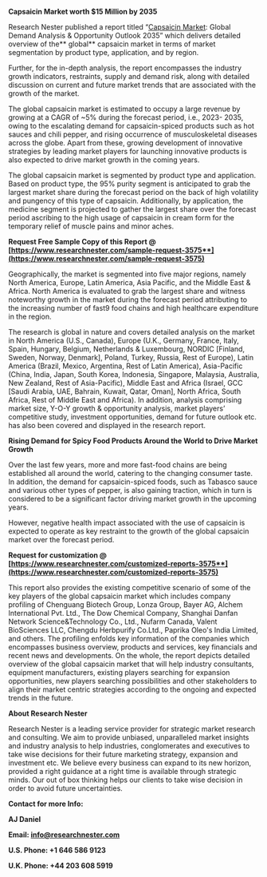 ﻿**Capsaicin Market <a name="_hlk83070787"></a>worth $15 Million by 2035**

Research Nester published a report titled “[Capsaicin Market](https://www.researchnester.com/reports/capsaicin-market/3575): Global Demand Analysis & Opportunity Outlook 2035” which delivers detailed overview of the** global** capsaicin market in terms of market segmentation by product type, application, and by region.

Further, for the in-depth analysis, the report encompasses the industry growth indicators, restraints, supply and demand risk, along with detailed discussion on current and future market trends that are associated with the growth of the market.

The global capsaicin market is estimated to occupy a large revenue by growing at a CAGR of ~5% during the forecast period, i.e., 2023- 2035, owing to the escalating demand for capsaicin-spiced products such as hot sauces and chili pepper, and rising occurrence of musculoskeletal diseases across the globe. Apart from these, growing development of innovative strategies by leading market players for launching innovative products is also expected to drive market growth in the coming years.

The global capsaicin market is segmented by product type and application. Based on product type, the 95% purity segment is anticipated to grab the largest market share during the forecast period on the back of high volatility and pungency of this type of capsaicin. Additionally, by application, the medicine segment is projected to gather the largest share over the forecast period ascribing to the high usage of capsaicin in cream form for the temporary relief of muscle pains and minor aches.

**Request Free Sample Copy of this Report @ [https://www.researchnester.com/sample-request-3575**](https://www.researchnester.com/sample-request-3575)**

Geographically, the market is segmented into five major regions, namely North America, Europe, Latin America, Asia Pacific, and the Middle East & Africa. North America is evaluated to grab the largest share and witness noteworthy growth in the market during the forecast period attributing to the increasing number of fast9 food chains and high healthcare expenditure in the region. 

The research is global in nature and covers detailed analysis on the market in North America (U.S., Canada), Europe (U.K., Germany, France, Italy, Spain, Hungary, Belgium, Netherlands & Luxembourg, NORDIC [Finland, Sweden, Norway, Denmark], Poland, Turkey, Russia, Rest of Europe), Latin America (Brazil, Mexico, Argentina, Rest of Latin America), Asia-Pacific (China, India, Japan, South Korea, Indonesia, Singapore, Malaysia, Australia, New Zealand, Rest of Asia-Pacific), Middle East and Africa (Israel, GCC [Saudi Arabia, UAE, Bahrain, Kuwait, Qatar, Oman], North Africa, South Africa, Rest of Middle East and Africa). In addition, analysis comprising market size, Y-O-Y growth & opportunity analysis, market players’ competitive study, investment opportunities, demand for future outlook etc. has also been covered and displayed in the research report.

**Rising Demand for Spicy Food Products Around the World to Drive Market Growth**

Over the last few years, more and more fast-food chains are being established all around the world, catering to the changing consumer taste. In addition, the demand for capsaicin-spiced foods, such as Tabasco sauce and various other types of pepper, is also gaining traction, which in turn is considered to be a significant factor driving market growth in the upcoming years. 

However, negative health impact associated with the use of capsaicin is expected to operate as key restraint to the growth of the global capsaicin market over the forecast period.

**Request for customization @ [https://www.researchnester.com/customized-reports-3575**](https://www.researchnester.com/customized-reports-3575)**

This report also provides the existing competitive scenario of some of the key players of the global capsaicin market which includes company profiling of Chenguang Biotech Group, Lonza Group, Bayer AG, Alchem International Pvt. Ltd., The Dow Chemical Company, Shanghai Danfan Network Science&Technology Co., Ltd., Nufarm Canada, Valent BioSciences LLC, Chengdu Herbpurify Co.Ltd., Paprika Oleo's India Limited, and others. The profiling enfolds key information of the companies which encompasses business overview, products and services, key financials and recent news and developments. On the whole, the report depicts detailed overview of the global capsaicin market that will help industry consultants, equipment manufacturers, existing players searching for expansion opportunities, new players searching possibilities and other stakeholders to align their market centric strategies according to the ongoing and expected trends in the future.      

**About Research Nester**

Research Nester is a leading service provider for strategic market research and consulting. We aim to provide unbiased, unparalleled market insights and industry analysis to help industries, conglomerates and executives to take wise decisions for their future marketing strategy, expansion and investment etc. We believe every business can expand to its new horizon, provided a right guidance at a right time is available through strategic minds. Our out of box thinking helps our clients to take wise decision in order to avoid future uncertainties.

**Contact for more Info:**

**AJ Daniel**

**Email: info@researchnester.com**

**U.S. Phone: +1 646 586 9123** 

**U.K. Phone: +44 203 608 5919**


